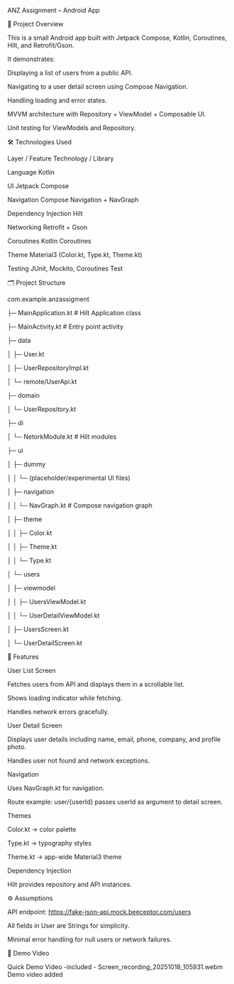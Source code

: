 ANZ Assignment – Android App

📌 Project Overview



This is a small Android app built with Jetpack Compose, Kotlin, Coroutines, Hilt, and Retrofit/Gson.



It demonstrates:



Displaying a list of users from a public API.



Navigating to a user detail screen using Compose Navigation.



Handling loading and error states.



MVVM architecture with Repository + ViewModel + Composable UI.



Unit testing for ViewModels and Repository.





🛠 Technologies Used

Layer / Feature	Technology / Library

Language	Kotlin

UI	Jetpack Compose

Navigation	Compose Navigation + NavGraph

Dependency Injection	Hilt

Networking	Retrofit + Gson

Coroutines	Kotlin Coroutines

Theme	Material3 (Color.kt, Type.kt, Theme.kt)

Testing	JUnit, Mockito, Coroutines Test

🗂 Project Structure

com.example.anzassigment

├─ MainApplication.kt                   # Hilt Application class

├─ MainActivity.kt                      # Entry point activity

├─ data

│  ├─ User.kt

│  ├─ UserRepositoryImpl.kt

│  └─ remote/UserApi.kt

├─ domain

│  └─ UserRepository.kt

├─ di

│  └─ NetorkModule.kt                      # Hilt modules

├─ ui

│  ├─ dummy

│  │  └─ (placeholder/experimental UI files)

│  ├─ navigation

│  │  └─ NavGraph.kt                    # Compose navigation graph

│  ├─ theme

│  │  ├─ Color.kt

│  │  ├─ Theme.kt

│  │  └─ Type.kt

│  └─ users

│     ├─ viewmodel

│     │  ├─ UsersViewModel.kt

│     │  └─ UserDetailViewModel.kt

│     ├─ UsersScreen.kt

│     └─ UserDetailScreen.kt



📱 Features



User List Screen



Fetches users from API and displays them in a scrollable list.



Shows loading indicator while fetching.



Handles network errors gracefully.



User Detail Screen



Displays user details including name, email, phone, company, and profile photo.



Handles user not found and network exceptions.



Navigation



Uses NavGraph.kt for navigation.



Route example: user/{userId} passes userId as argument to detail screen.



Themes



Color.kt → color palette



Type.kt → typography styles



Theme.kt → app-wide Material3 theme



Dependency Injection



Hilt provides repository and API instances.



⚙️ Assumptions



API endpoint: https://fake-json-api.mock.beeceptor.com/users



All fields in User are Strings for simplicity.



Minimal error handling for null users or network failures.







🎥 Demo Video



Quick Demo Video -included -  Screen\_recording\_20251018\_105931.webm
Demo video added

